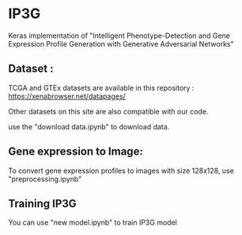 # IP3G 
Keras implementation of "Intelligent Phenotype-Detection and Gene Expression Profile Generation with Generative Adversarial Networks"

## Dataset :
TCGA  and GTEx datasets are available in this repository : https://xenabrowser.net/datapages/

Other datasets on this site are also compatible with our code.

use the "download data.ipynb" to download data.

## Gene expression to Image:
To convert gene expression profiles to images with size 128x128, use "preprocessing.ipynb"

## Training IP3G
You can use "new model.ipynb" to train IP3G model




